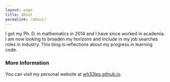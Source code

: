 ```yaml
---
layout: page
title: About
permalink: /about/
---
```

I got my Ph. D. in mathematics in 2014 and I have since worked in academia.  I am now looking to broaden my horizons and include in my job searches roles in industry.  This blog is reflections about my progress in learning code.

 
### More Information

You can visit my personal website at [wh33les.github.io](https://wh33les.github.io/).

<!-- ### Contact me

[email@domain.com](mailto:email@domain.com) 
-->
